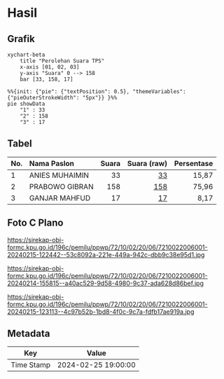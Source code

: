 # Hasil

## Grafik

```mermaid
xychart-beta
    title "Perolehan Suara TPS"
    x-axis [01, 02, 03]
    y-axis "Suara" 0 --> 158
    bar [33, 158, 17]
```

```mermaid
%%{init: {"pie": {"textPosition": 0.5}, "themeVariables": {"pieOuterStrokeWidth": "5px"}} }%%
pie showData
    "1" : 33
    "2" : 158
    "3" : 17
```

## Tabel

| No. | Nama Paslon    | Suara | Suara (raw) | Persentase |
|:--- |:-------------- | -----:| -----------:| ----------:|
| 1   | ANIES MUHAIMIN | 33    | [33][p-1]   | 15,87      |
| 2   | PRABOWO GIBRAN | 158   | [158][p-2]  | 75,96      |
| 3   | GANJAR MAHFUD  | 17    | [17][p-3]   | 8,17       |


[p-1]: https://github.com/gigit-pemilu/pemilu-2024-72-sulawesi-tengah/blob/main/pilpres/hitung-suara/sub/72-sulawesi-tengah/sub/10-sigi/sub/02-palolo/sub/2006-patimbe/sub/001-tps/sub/paslon-1.txt
[p-2]: https://github.com/gigit-pemilu/pemilu-2024-72-sulawesi-tengah/blob/main/pilpres/hitung-suara/sub/72-sulawesi-tengah/sub/10-sigi/sub/02-palolo/sub/2006-patimbe/sub/001-tps/sub/paslon-2.txt
[p-3]: https://github.com/gigit-pemilu/pemilu-2024-72-sulawesi-tengah/blob/main/pilpres/hitung-suara/sub/72-sulawesi-tengah/sub/10-sigi/sub/02-palolo/sub/2006-patimbe/sub/001-tps/sub/paslon-3.txt

## Foto C Plano

https://sirekap-obj-formc.kpu.go.id/196c/pemilu/ppwp/72/10/02/20/06/7210022006001-20240215-122442--53c8092a-221e-449a-942c-dbb9c38e95d1.jpg

https://sirekap-obj-formc.kpu.go.id/196c/pemilu/ppwp/72/10/02/20/06/7210022006001-20240214-155815--a40ac529-9d58-4980-9c37-ada628d86bef.jpg

https://sirekap-obj-formc.kpu.go.id/196c/pemilu/ppwp/72/10/02/20/06/7210022006001-20240215-123113--4c97b52b-1bd8-4f0c-9c7a-fdfb17ae919a.jpg


## Metadata

| Key        | Value               |
| ---------- | ------------------- |
| Time Stamp | 2024-02-25 19:00:00 |



